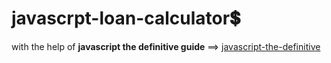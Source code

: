# javascrpt-loan-calculator:heavy_dollar_sign:
with the help of **javascript the definitive guide** ==>
<a href="https://www.oreilly.com/library/view/javascript-the-definitive/0596101996/">javascript-the-definitive</a>
